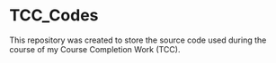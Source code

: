 # TCC_Codes
This repository was created to store the source code used during the course of my Course Completion Work (TCC).
